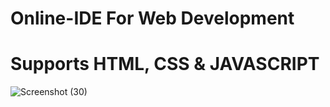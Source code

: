 # Online-IDE For Web Development

# Supports HTML, CSS & JAVASCRIPT

![Screenshot (30)](https://user-images.githubusercontent.com/55250674/174803211-8dbd281b-d2e4-4c1e-911f-1a9cf27e7a41.png)
